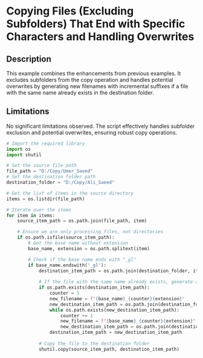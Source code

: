 # Copying Files (Excluding Subfolders) That End with Specific Characters and Handling Overwrites

## Description

This example combines the enhancements from previous examples. It excludes subfolders from the copy operation and handles potential overwrites by generating new filenames with incremental suffixes if a file with the same name already exists in the destination folder.

## Limitations

No significant limitations observed. The script effectively handles subfolder exclusion and potential overwrites, ensuring robust copy operations.


```python
# Import the required library
import os
import shutil

# Set the source file path
file_path = "D:/Copy/Umer_Saeed"
# Set the destination folder path
destination_folder = "D:/Copy/Ali_Saeed"

# Get the list of items in the source directory
items = os.listdir(file_path)

# Iterate over the items
for item in items:
    source_item_path = os.path.join(file_path, item)

    # Ensure we are only processing files, not directories
    if os.path.isfile(source_item_path):
        # Get the base name without extension
        base_name, extension = os.path.splitext(item)

        # Check if the base name ends with "_gl"
        if base_name.endswith('_gl'):
            destination_item_path = os.path.join(destination_folder, item)
            
            # If the file with the same name already exists, generate a new filename
            if os.path.exists(destination_item_path):
                counter = 1
                new_filename = f"{base_name}_{counter}{extension}"
                new_destination_item_path = os.path.join(destination_folder, new_filename)
                while os.path.exists(new_destination_item_path):
                    counter += 1
                    new_filename = f"{base_name}_{counter}{extension}"
                    new_destination_item_path = os.path.join(destination_folder, new_filename)
                destination_item_path = new_destination_item_path
            
            # Copy the file to the destination folder
            shutil.copy(source_item_path, destination_item_path)
```
